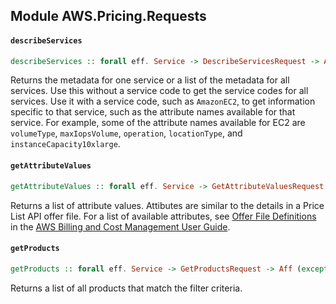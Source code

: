 ## Module AWS.Pricing.Requests

#### `describeServices`

``` purescript
describeServices :: forall eff. Service -> DescribeServicesRequest -> Aff (exception :: EXCEPTION | eff) DescribeServicesResponse
```

<p>Returns the metadata for one service or a list of the metadata for all services. Use this without a service code to get the service codes for all services. Use it with a service code, such as <code>AmazonEC2</code>, to get information specific to that service, such as the attribute names available for that service. For example, some of the attribute names available for EC2 are <code>volumeType</code>, <code>maxIopsVolume</code>, <code>operation</code>, <code>locationType</code>, and <code>instanceCapacity10xlarge</code>.</p>

#### `getAttributeValues`

``` purescript
getAttributeValues :: forall eff. Service -> GetAttributeValuesRequest -> Aff (exception :: EXCEPTION | eff) GetAttributeValuesResponse
```

<p>Returns a list of attribute values. Attibutes are similar to the details in a Price List API offer file. For a list of available attributes, see <a href="http://docs.aws.amazon.com/awsaccountbilling/latest/aboutv2/reading-an-offer.html#pps-defs">Offer File Definitions</a> in the <a href="http://docs.aws.amazon.com/awsaccountbilling/latest/aboutv2/billing-what-is.html">AWS Billing and Cost Management User Guide</a>.</p>

#### `getProducts`

``` purescript
getProducts :: forall eff. Service -> GetProductsRequest -> Aff (exception :: EXCEPTION | eff) GetProductsResponse
```

<p>Returns a list of all products that match the filter criteria.</p>


